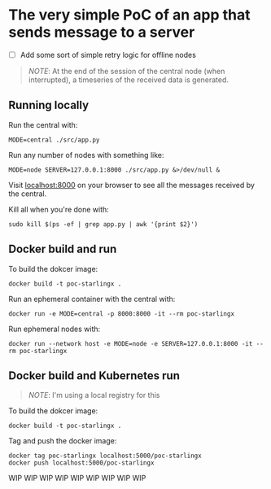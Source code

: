 # The very simple PoC of an app that sends message to a server

- [ ] Add some sort of simple retry logic for offline nodes

>_NOTE_: At the end of the session of the central node (when interrupted),
> a timeseries of the received data is generated.

## Running locally

Run the central with:

```shell
MODE=central ./src/app.py
```

Run any number of nodes with something like:

```shell
MODE=node SERVER=127.0.0.1:8000 ./src/app.py &>/dev/null &
```

Visit [localhost:8000](localhost:8000) on your browser to see 
all the messages received by the central.

Kill all when you're done with:

```shell
sudo kill $(ps -ef | grep app.py | awk '{print $2}')
```

## Docker build and run

To build the dokcer image:

```shell
docker build -t poc-starlingx .
```

Run an ephemeral container with the central with:

```shell
docker run -e MODE=central -p 8000:8000 -it --rm poc-starlingx
```

Run ephemeral nodes with:

```shell
docker run --network host -e MODE=node -e SERVER=127.0.0.1:8000 -it --rm poc-starlingx
```

## Docker build and Kubernetes run

> _NOTE_: I'm using a local registry for this

To build the dokcer image:

```shell
docker build -t poc-starlingx .
```

Tag and push the docker image:

```shell
docker tag poc-starlingx localhost:5000/poc-starlingx
docker push localhost:5000/poc-starlingx
```

WIP WIP WIP WIP WIP WIP WIP WIP WIP
